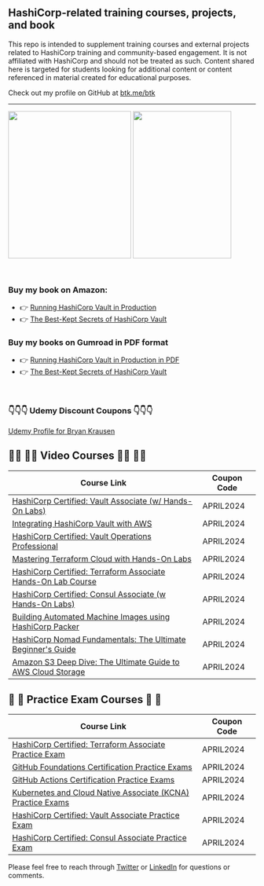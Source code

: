 ## HashiCorp-related training courses, projects, and book

This repo is intended to supplement training courses and external projects related to HashiCorp training and community-based engagement. It is not affiliated with HashiCorp and should not be treated as such. Content shared here is targeted for students looking for additional content or content referenced in material created for educational purposes.

Check out my profile on GitHub at [btk.me/btk](btk.me/btk)

*********************************************************************************

<a href="https://amzn.to/2UeUjAI"> <img align="center" alt="" src="https://images-na.ssl-images-amazon.com/images/I/41SXDY4t6-L._SX404_BO1,204,203,200_.jpg" width="250" height="300" /></a>
<a href="https://amzn.to/3HAw4pF"> <img align="center" alt="" src="https://m.media-amazon.com/images/I/41MY0+EHAbL._SX331_BO1,204,203,200_.jpg" width="200" height="300" /></a>

<br>

### **Buy my book on Amazon:**
- 👉 [Running HashiCorp Vault in Production](https://amzn.to/2UeUjAI)
- 👉 [The Best-Kept Secrets of HashiCorp Vault](https://amzn.to/3HAw4pF)

### **Buy my books on Gumroad in PDF format**
- 👉 [Running HashiCorp Vault in Production in PDF](https://gum.co/vaultbook/)
- 👉 [The Best-Kept Secrets of HashiCorp Vault](https://btkrausen.gumroad.com/l/secretsofvault)
<br>
 
### 👇👇👇 **Udemy Discount Coupons** 👇👇👇

[Udemy Profile for Bryan Krausen](https://www.udemy.com/user/bryan-krausen/ "Udemy Profile")

## 🧑‍💻 🧑‍💻 Video Courses 🧑‍💻 🧑‍💻

| Course Link | Coupon Code |
| ----------- | ----------- |
| [HashiCorp Certified: Vault Associate (w/ Hands-On Labs)](https://btk.me/v) | APRIL2024 |
| [Integrating HashiCorp Vault with AWS](https://btk.me/vaws) | APRIL2024 |
| [HashiCorp Certified: Vault Operations Professional](https://btk.me/vp) | APRIL2024 |
| [Mastering Terraform Cloud with Hands-On Labs](https://btk.me/tfc) | APRIL2024 |
| [HashiCorp Certified: Terraform Associate Hands-On Lab Course](https://btk.me/tfhol) | APRIL2024 |
| [HashiCorp Certified: Consul Associate (w Hands-On Labs)](https://btk.me/c) | APRIL2024 |
| [Building Automated Machine Images using HashiCorp Packer](https://btk.me/p) | APRIL2024 |
| [HashiCorp Nomad Fundamentals: The Ultimate Beginner's Guide](https://btk.me/n) | APRIL2024 |
| [Amazon S3 Deep Dive: The Ultimate Guide to AWS Cloud Storage](https://btk.me/s3) | APRIL2024 |

## 📝 📝 Practice Exam Courses 📝 📝
| Course Link | Coupon Code |
| ----------- | ----------- |
| [HashiCorp Certified: Terraform Associate Practice Exam](https://btk.me/tf) | APRIL2024 |
| [GitHub Foundations Certification Practice Exams](https://btk.me/ghp) | APRIL2024 |
| [GitHub Actions Certification Practice Exams](https://btk.me/gha) | APRIL2024 |
| [Kubernetes and Cloud Native Associate (KCNA) Practice Exams](https://btk.me/kcna) | APRIL2024 |
| [HashiCorp Certified: Vault Associate Practice Exam](https://btk.me/vpe) | APRIL2024 |
| [HashiCorp Certified: Consul Associate Practice Exam](https://btk.me/cpe) | APRIL2024 |

Please feel free to reach through [Twitter](https://twitter.com/btkrausen) or [LinkedIn](https://www.linkedin.com/in/bryan-krausen-5ab8794/) for questions or comments.
